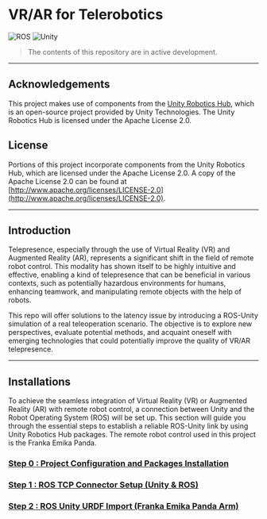 # VR/AR for Telerobotics
![ROS](https://img.shields.io/badge/ros-noetic-brightgreen)
![Unity](https://img.shields.io/badge/unity-2022.3.2+-brightgreen)

> The contents of this repository are in active development.
---

## Acknowledgements

This project makes use of components from the [Unity Robotics Hub](https://github.com/Unity-Technologies/Unity-Robotics-Hub), which is an open-source project provided by Unity Technologies. The Unity Robotics Hub is licensed under the Apache License 2.0. 

## License

Portions of this project incorporate components from the Unity Robotics Hub, which are licensed under the Apache License 2.0. A copy of the Apache License 2.0 can be found at [http://www.apache.org/licenses/LICENSE-2.0](http://www.apache.org/licenses/LICENSE-2.0).

---

## Introduction 

Telepresence, especially through the use of Virtual Reality (VR) and Augmented Reality (AR), represents a significant shift in the field of remote robot control. This modality has shown itself to be highly intuitive and effective, enabling a kind of telepresence that can be beneficial in various contexts, such as potentially hazardous environments for humans, enhancing teamwork, and manipulating remote objects with the help of robots.

This repo will offer solutions to the latency issue by introducing a ROS-Unity simulation of a real teleoperation scenario. The objective is to explore new perspectives, evaluate potential methods, and acquaint oneself with emerging technologies that could potentially improve the quality of VR/AR telepresence.

---
## Installations

To achieve the seamless integration of Virtual Reality (VR) or Augmented Reality (AR) with remote robot control, a connection between Unity and the Robot Operating System (ROS) will be set up. This section will guide you through the essential steps to establish a reliable ROS-Unity link by using Unity Robotics Hub packages. The remote robot control used in this project is the Franka Emika Panda. 


### [Step 0 : Project Configuration and Packages Installation](Tutorials/Step0.md)
### [Step 1 : ROS TCP Connector Setup (Unity & ROS)](Tutorials/Step1.md)
### [Step 2 : ROS Unity URDF Import (Franka Emika Panda Arm)](Tutorials/Step2.md)








